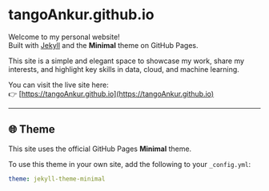 # tangoAnkur.github.io

Welcome to my personal website!  
Built with [Jekyll](https://jekyllrb.com/) and the **Minimal** theme on GitHub Pages.

This site is a simple and elegant space to showcase my work, share my interests, and highlight key skills in data, cloud, and machine learning.

You can visit the live site here:  
👉 [https://tangoAnkur.github.io](https://tangoAnkur.github.io)

---

## 🌐 Theme

This site uses the official GitHub Pages **Minimal** theme.

To use this theme in your own site, add the following to your `_config.yml`:

```yaml
theme: jekyll-theme-minimal
